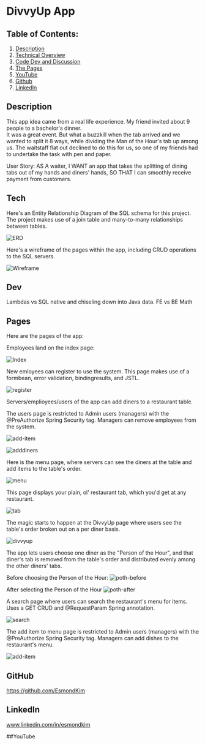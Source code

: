 # DivvyUp App

## Table of Contents:

1. [Description](#description)
2. [Technical Overview](#Tech)
3. [Code Dev and Discussion](#Dev)
4. [The Pages](#Pages)
5. [YouTube](#YouTube)
6. [Github](#Github)
7. [LinkedIn](#LinkedIn)


## Description

This app idea came from a real life experience.  My friend invited about 9 people to a bachelor's dinner.  
It was a great event.  But what a buzzkill when the tab arrived and we wanted to split it 8 ways, while
dividing the Man of the Hour's tab up among us.  The waitstaff flat out declined to do this for us, so one
of my friends had to undertake the task with pen and paper.

User Story:
AS A waiter,
I WANT an app that takes the splitting of dining tabs out of my hands and diners' hands,
SO THAT I can smoothly receive payment from customers.

## Tech
Here's an Entity Relationship Diagram of the SQL schema for this project.  The project makes use of a join table and many-to-many relationships between tables.

![ERD](/src/main/webapp/public/images/PresentationERD.jpg)

Here's a wireframe of the pages within the app, including CRUD operations to the SQL servers.

![Wireframe](/src/main/webapp/public/images/divvyup_capstone.jpg)

## Dev
Lambdas vs SQL native and chiseling down into Java data. FE vs BE Math

## Pages
Here are the pages of the app:

Employees land on the index page:

![Index](/src/main/webapp/public/images/index.jpg)

New emloyees can register to use the system.  This page makes use of a formbean, error validation, bindingresults, and JSTL.

![register](/src/main/webapp/public/images/register.jpg)

Servers/emplioyees/users of the app can add diners to a restaurant table.

The users page is restricted to Admin users (managers) with the @PreAuthorize Spring Security tag.  Managers can remove employees from the system.

![add-item](/src/main/webapp/public/images/users.jpg)

![adddiners](/src/main/webapp/public/images/adddiners.jpg)

Here is the menu page, where servers can see the diners at the table and add items to the table's order.

![menu](/src/main/webapp/public/images/menu.jpg)

This page displays your plain, ol' restaurant tab, which you'd get at any restaurant.

![tab](/src/main/webapp/public/images/tab.jpg)

The magic starts to happen at the DivvyUp page where users see the table's order broken out on a per diner basis.

![divvyup](/src/main/webapp/public/images/divvyup.jpg)

The app lets users choose one diner as the "Person of the Hour", and that diner's tab is removed from the table's order and distributed evenly among the other diners' tabs.

Before choosing the Person of the Hour:
![poth-before](/src/main/webapp/public/images/poth-before.jpg)

After selecting the Person of the Hour
![poth-after](/src/main/webapp/public/images/poth-after.jpg)

A search page where users can search the restaurant's menu for items.  Uses a GET CRUD and @RequestParam Spring annotation.

![search](/src/main/webapp/public/images/search.jpg)

The add item to menu page is restricted to Admin users (managers) with the @PreAuthorize Spring Security tag.  Managers can add dishes to the restaurant's menu.

![add-item](/src/main/webapp/public/images/add-item.jpg)

## GitHub

https://github.com/EsmondKim

## LinkedIn

www.linkedin.com/in/esmondkim

##YouTube

[Link to YouTube demo of project.]: (https://www.youtube.com/watch?v=wA98BojvYpA&t=42s)

